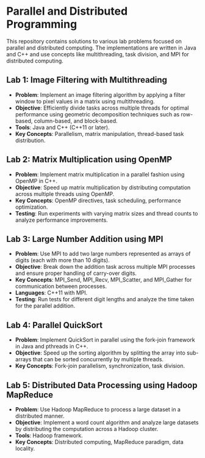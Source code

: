# Parallel and Distributed Programming

This repository contains solutions to various lab problems focused on parallel and distributed computing. The implementations are written in Java and C++ and use concepts like multithreading, task division, and MPI for distributed computing.

## Lab 1: Image Filtering with Multithreading
- **Problem**: Implement an image filtering algorithm by applying a filter window to pixel values in a matrix using multithreading.
- **Objective**: Efficiently divide tasks across multiple threads for optimal performance using geometric decomposition techniques such as row-based, column-based, and block-based.
- **Tools**: Java and C++ (C++11 or later).
- **Key Concepts**: Parallelism, matrix manipulation, thread-based task distribution.

## Lab 2: Matrix Multiplication using OpenMP
- **Problem**: Implement matrix multiplication in a parallel fashion using OpenMP in C++.
- **Objective**: Speed up matrix multiplication by distributing computation across multiple threads using OpenMP.
- **Key Concepts**: OpenMP directives, task scheduling, performance optimization.
- **Testing**: Run experiments with varying matrix sizes and thread counts to analyze performance improvements.

## Lab 3: Large Number Addition using MPI
- **Problem**: Use MPI to add two large numbers represented as arrays of digits (each with more than 10 digits).
- **Objective**: Break down the addition task across multiple MPI processes and ensure proper handling of carry-over digits.
- **Key Concepts**: MPI_Send, MPI_Recv, MPI_Scatter, and MPI_Gather for communication between processes.
- **Languages**: C++11 with MPI.
- **Testing**: Run tests for different digit lengths and analyze the time taken for the parallel addition.

## Lab 4: Parallel QuickSort
- **Problem**: Implement QuickSort in parallel using the fork-join framework in Java and pthreads in C++.
- **Objective**: Speed up the sorting algorithm by splitting the array into sub-arrays that can be sorted concurrently by multiple threads.
- **Key Concepts**: Fork-join parallelism, synchronization, task division.

## Lab 5: Distributed Data Processing using Hadoop MapReduce
- **Problem**: Use Hadoop MapReduce to process a large dataset in a distributed manner.
- **Objective**: Implement a word count algorithm and analyze large datasets by distributing the computation across a Hadoop cluster.
- **Tools**: Hadoop framework.
- **Key Concepts**: Distributed computing, MapReduce paradigm, data locality.
